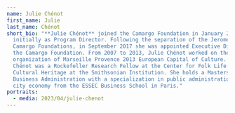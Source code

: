 ```yaml
---
name: Julie Chénot
first_name: Julie
last_name: Chénot
short_bio: "**Julie Chénot** joined the Camargo Foundation in January 2014
  initially as Program Director. Following the separation of the Jerome and
  Camargo Foundations, in September 2017 she was appointed Executive Director of
  the Camargo Foundation. From 2007 to 2013, Julie Chénot worked on the
  organization of Marseille Provence 2013 European Capital of Culture. Ms.
  Chénot was a Rockefeller Research Fellow at the Center for Folk Life and
  Cultural Heritage at the Smithsonian Institution. She holds a Masters’ in
  Business Administration with a specialization in public administration and
  city economy from the ESSEC Business School in Paris."
portraits:
  - media: 2023/04/julie-chenot
---
```

